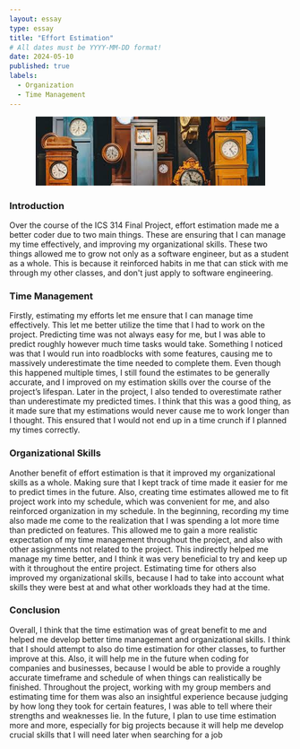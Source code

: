 ```yaml
---
layout: essay
type: essay
title: "Effort Estimation"
# All dates must be YYYY-MM-DD format!
date: 2024-05-10
published: true
labels:
  - Organization
  - Time Management
---
```


<div style="text-align: center;">
  <img class="img-fluid" src="../img/clock.jpg" style="max-width: 100%;" />
</div>

### Introduction

Over the course of the ICS 314 Final Project, effort estimation made me a better coder due to two main things. These are ensuring that I can manage my time effectively, and improving my organizational skills. These two things allowed me to grow not only as a software engineer, but as a student as a whole. This is because it reinforced habits in me that can stick with me through my other classes, and don't just apply to software engineering. 

### Time Management

Firstly, estimating my efforts let me ensure that I can manage time effectively. This let me better utilize the time that I had to work on the project. Predicting time was not always easy for me, but I was able to predict roughly however much time tasks would take. Something I noticed was that I would run into roadblocks with some features, causing me to massively underestimate the time needed to complete them. Even though this happened multiple times, I still found the estimates to be generally accurate, and I improved on my estimation skills over the course of the project’s lifespan. Later in the project, I also tended to overestimate rather than underestimate my predicted times. I think that this was a good thing, as it made sure that my estimations would never cause me to work longer than I thought. This ensured that I would not end up in a time crunch if I planned my times correctly. 

### Organizational Skills

Another benefit of effort estimation is that it improved my organizational skills as a whole. Making sure that I kept track of time made it easier for me to predict times in the future. Also, creating time estimates allowed me to fit project work into my schedule, which was convenient for me, and also reinforced organization in my schedule. In the beginning, recording my time also made me come to the realization that I was spending a lot more time than predicted on features. This allowed me to gain a more realistic expectation of my time management throughout the project, and also with other assignments not related to the project. This indirectly helped me manage my time better, and I think it was very beneficial to try and keep up with it throughout the entire project. Estimating time for others also improved my organizational skills, because I had to take into account what skills they were best at and what other workloads they had at the time.

### Conclusion 

Overall, I think that the time estimation was of great benefit to me and helped me develop better time management and organizational skills. I think that I should attempt to also do time estimation for other classes, to further improve at this. Also, it will help me in the future when coding for companies and businesses, because I would be able to provide a roughly accurate timeframe and schedule of when things can realistically be finished. Throughout the project, working with my group members and estimating time for them was also an insightful experience because judging by how long they took for certain features, I was able to tell where their strengths and weaknesses lie. In the future, I plan to use time estimation more and more, especially for big projects because it will help me develop crucial skills that I will need later when searching for a job
